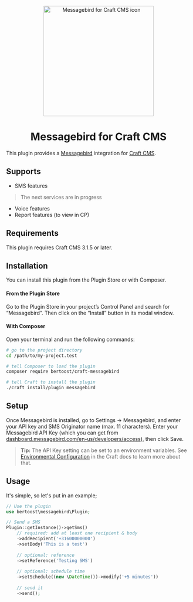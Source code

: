 <p align="center"><img src="./docs/logo.svg" width="300" alt="Messagebird for Craft CMS icon"></p>

<h1 align="center">Messagebird for Craft CMS</h1>

This plugin provides a [Messagebird](https://www.messagebird.com/) integration for [Craft CMS](https://craftcms.com/).

## Supports

- SMS features

> The next services are in progress

- Voice features
- Report features (to view in CP)

## Requirements

This plugin requires Craft CMS 3.1.5 or later.

## Installation

You can install this plugin from the Plugin Store or with Composer.

#### From the Plugin Store

Go to the Plugin Store in your project’s Control Panel and search for “Messagebird”. Then click on the “Install” 
button in its modal window.

#### With Composer

Open your terminal and run the following commands:

```bash
# go to the project directory
cd /path/to/my-project.test

# tell Composer to load the plugin
composer require bertoost/craft-messagebird

# tell Craft to install the plugin
./craft install/plugin messagebird
```

## Setup

Once Messagebird is installed, go to Settings → Messagebird, and enter your API key and SMS Originator name (max. 11 characters). 
Enter your Messagebird API Key (which you can get from 
[dashboard.messagebird.com/en-us/developers/access](https://dashboard.messagebird.com/en-us/developers/access)), then click Save.

> **Tip:** The API Key setting can be set to an environment variables. See [Environmental Configuration](https://docs.craftcms.com/v3/config/environments.html) in the Craft docs to learn more about that.

## Usage

It's simple, so let's put in an example;

```php
// Use the plugin
use bertoost\messagebird\Plugin;

// Send a SMS
Plugin::getInstance()->getSms()
    // required: add at least one recipient & body
    ->addRecipient('+31600000000')
    ->setBody('This is a test')
    
    // optional: reference
    ->setReference('Testing SMS')
    
    // optional: schedule time
    ->setSchedule((new \DateTime())->modify('+5 minutes'))
    
    // send it
    ->send();
```